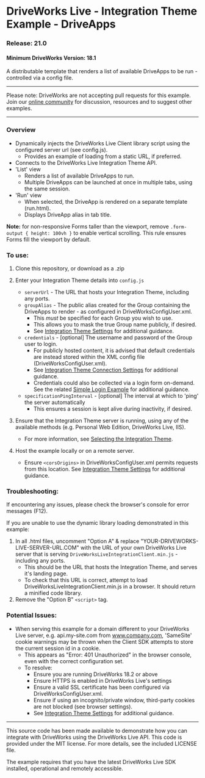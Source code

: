 # DriveWorks Live - Integration Theme Example - DriveApps
### Release: 21.0
#### Minimum DriveWorks Version: 18.1

A distributable template that renders a list of available DriveApps to be run - controlled via a config file.

---

Please note: DriveWorks are not accepting pull requests for this example.  
Join our [online community](https://my.driveworks.co.uk) for discussion, resources and to suggest other examples.

---

### Overview
- Dynamically injects the DriveWorks Live Client library script using the configured server url (see config.js).
    - Provides an example of loading from a static URL, if preferred.
- Connects to the DriveWorks Live Integration Theme API.
- 'List' view
    - Renders a list of available DriveApps to run.
    - Multiple DriveApps can be launched at once in multiple tabs, using the same session.
- 'Run' view
    - When selected, the DriveApp is rendered on a separate template (run.html).
    - Displays DriveApp alias in tab title.

**Note:** for non-responsive Forms taller than the viewport, remove `.form-output { height: 100vh }` to enable vertical scrolling. This rule ensures Forms fill the viewport by default.

### To use:
1. Clone this repository, or download as a .zip

2. Enter your Integration Theme details into `config.js`
    * `serverUrl` - The URL that hosts your Integration Theme, including any ports.
    * `groupAlias` - The public alias created for the Group containing the DriveApps to render - as configured in DriveWorksConfigUser.xml.
        * This *must* be specified for each Group you wish to use.
        * This allows you to mask the true Group name publicly, if desired.
        * See [Integration Theme Settings](https://docs.driveworkspro.com/Topic/IntegrationThemeSettings) for additional guidance.
    * `credentials` - [optional] The username and password of the Group user to login.
        * For publicly hosted content, it is advised that default credentials are instead stored within the XML config file (DriveWorksConfigUser.xml).
        * See [Integration Theme Connection Settings](https://docs.driveworkspro.com/Topic/IntegrationThemeSettings#Connection-Settings) for additional guidance.
        * Credentials could also be collected via a login form on-demand. See the related [Simple Login Example](https://github.com/DriveWorks/IntegrationThemeExample-SimpleLogin) for additional guidance.
    * `specificationPingInterval` - [optional] The interval at which to 'ping' the server automatically
        * This ensures a session is kept alive during inactivity, if desired.

3. Ensure that the Integration Theme server is running, using any of the available methods (e.g. Personal Web Edition, DriveWorks Live, IIS).
    * For more information, see [Selecting the Integration Theme](https://docs.driveworkspro.com/Topic/IntegrationThemeSelect).

4. Host the example locally or on a remote server.
    * Ensure `<corsOrigins>` in DriveWorksConfigUser.xml permits requests from this location.
    See [Integration Theme Settings](https://docs.driveworkspro.com/Topic/IntegrationThemeSettings) for additional guidance.

### Troubleshooting:

If encountering any issues, please check the browser's console for error messages (F12).  

If you are unable to use the dynamic library loading demonstrated in this example:
1. In all .html files, uncomment "Option A" & replace "YOUR-DRIVEWORKS-LIVE-SERVER-URL.COM" with the URL of your own DriveWorks Live server that is serving `DriveWorksLiveIntegrationClient.min.js` - including any ports.
    * This should be the URL that hosts the Integration Theme, and serves it's landing page.
    * To check that this URL is correct, attempt to load DriveWorksLiveIntegrationClient.min.js in a browser. It should return a minified code library.
2. Remove the "Option B" `<script>` tag.

### Potential Issues:

* When serving this example for a domain different to your DriveWorks Live server, e.g. api.my-site.com from www.company.com, 'SameSite' cookie warnings may be thrown when the Client SDK attempts to store the current session id in a cookie.
    * This appears as "Error: 401 Unauthorized" in the browser console, even with the correct configuration set.
    * To resolve:
        * Ensure you are running DriveWorks 18.2 or above
        * Ensure HTTPS is enabled in DriveWorks Live's settings
        * Ensure a valid SSL certificate has been configured via DriveWorksConfigUser.xml.
        * Ensure if using an incognito/private window, third-party cookies are not blocked (see browser settings).
        * See [Integration Theme Settings](https://docs.driveworkspro.com/Topic/IntegrationThemeSettings) for additional guidance.

---

This source code has been made available to demonstrate how you can integrate with DriveWorks using the DriveWorks Live API.
This code is provided under the MIT license. For more details, see the included LICENSE file.

The example requires that you have the latest DriveWorks Live SDK installed, operational and remotely accessible.
